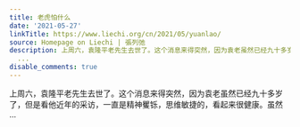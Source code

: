 ```yaml
---
title: 老虎怕什么
date: '2021-05-27'
linkTitle: https://www.liechi.org/cn/2021/05/yuanlao/
source: Homepage on Liechi | 張列弛
description: 上周六，袁隆平老先生去世了。这个消息来得突然，因为袁老虽然已经九十多岁了，但是看他近年的采访，一直是精神矍铄，思维敏捷的，看起来很健康。虽然
  ...
disable_comments: true
---
```

上周六，袁隆平老先生去世了。这个消息来得突然，因为袁老虽然已经九十多岁了，但是看他近年的采访，一直是精神矍铄，思维敏捷的，看起来很健康。虽然 ...